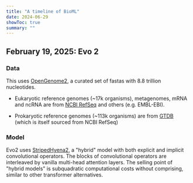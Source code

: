 ```yaml
---
title: "A timeline of BioML"
date: 2024-06-29
showToc: true
summary: ""
---
```


## February 19, 2025: Evo 2

### Data
This uses [OpenGenome2](https://huggingface.co/datasets/arcinstitute/opengenome2/tree/main), a curated set of fastas with 8.8 trillion nucleotides. 

- Eukaryotic reference genomes (~17k organisms), metagenomes, mRNA and ncRNA are from [NCBI RefSeq](https://www.ncbi.nlm.nih.gov/refseq/) and others (e.g. EMBL-EBI).

- Prokaryotic reference genomes (~113k organisms) are from [GTDB](https://gtdb.ecogenomic.org/) (which is itself sourced from NCBI RefSeq)

### Model

Evo2 uses [StripedHyena2](https://arcinstitute.org/manuscripts/Evo2-ML), a "hybrid" model with both explicit and implicit convolutional operators. The blocks of convolutional operators are interleaved by vanilla multi-head attention layers. The selling point of "hybrid models" is subquadratic computational costs without comprising, similar to other transformer alternatives.
